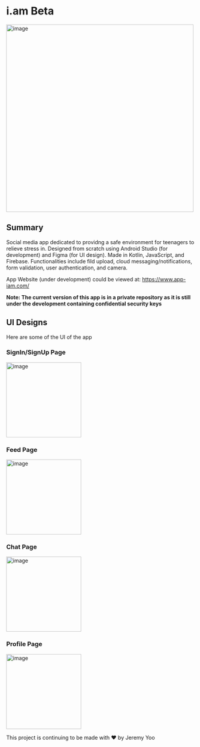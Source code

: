 # i.am Beta 
<img width="500" alt="image" src="https://user-images.githubusercontent.com/59751754/201499843-ea49c2ef-3713-41b4-9691-5aea11cb52dc.png">

## Summary
Social media app dedicated to providng a safe environment for teenagers to relieve stress in. Designed from scratch using Android Studio (for development) and Figma (for UI design). Made in Kotlin, JavaScript, and Firebase. Functionalities include fild upload, cloud messaging/notifications, form validation, user authentication, and camera.

App Website (under development) could be viewed at: https://www.app-iam.com/

**Note: The current version of this app is in a private repository as it is still under the development containing confidential security keys**

## UI Designs
Here are some of the UI of the app

### SignIn/SignUp Page
<img width="200" alt="image" src="https://user-images.githubusercontent.com/59751754/201499977-db526501-d284-4839-8952-6df20342d850.png">

### Feed Page
<img width="200" alt="image" src="https://user-images.githubusercontent.com/59751754/201499756-b425bc96-28b2-432e-aae2-170aeb79aec0.png">

### Chat Page
<img width="200" alt="image" src="https://user-images.githubusercontent.com/59751754/201499823-cd3308d1-cc1d-417b-8f45-812f9ba1bc5c.png">

### Profile Page
<img width="200" alt="image" src="https://user-images.githubusercontent.com/59751754/201500012-95beaf45-e809-4440-804f-301f1d05ba7f.png">


This project is continuing to be made with ❤️ by Jeremy Yoo

